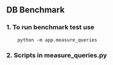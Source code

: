 ## DB Benchmark

### 1. To run benchmark test use

```
    python -m app.measure_queries
```

### 2. Scripts in measure_queries.py
